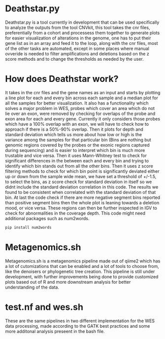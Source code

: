 # Deathstar.py
Deathstar.py is a tool currently in development that can be used specifically to analyze the outputs from the tool CNVkit, this tool takes the cnr files, preferentially from a cohort and processess them together to generate plots for easier visualization of alterations in the genome, one has to put their gene list as in an array and feed it to the loop, along with the cnr files, most of the other tasks are automated, except in some places where manual ovveride is needed to filter amplifications and deletions based on the z score methods and to change the thresholds as needed by the user. 
# How does Deathstar work?
It takes in the cnr files and the gene names as an input and starts by plotting a line plot for each and every bin across each sample and a median plot for all the samples for better visualization. It also has a functionality which solves a major problem in WES, probes which cover an area which do not lie over an exon, were removed by checking for overlaps of the probe and exon area for each and every gene. Currently it only considers those probes which have a 100% overlap with an exon, we will have to check how to approach if there is a 50%-90% overlap. Then it plots for depth and standard deviation which tells us more about how low or high is the variance among the samples for that particular bin (Bins are nothing but genomic regions covered by the probes or the exonic regions captured during sequencing) and is easier to interpret which bin is much more trustable and vice versa. Then it uses Mann-Whitney test to check for significant differences in the between each and every bin and trying to identify which bin stands out from all the other bins. Then it uses z score filtering methods to check for which bin point is significantly deviated either up or down from the sample wide mean, we have set a threshold of +/-1.5, to select the bins, as z score check for standard deviation in itself so we didnt include the standard deviation correlation in this code. The results we found to be consistent when correlated with the standard deviation of that bin. At last the code check if there are more negative segment bins reported than positive segment bins then the whole plot is leaning towards a deletion mood, or vice versa. These regions can then be further inspected in IGV to check for abnormalities in the coverage depth. This code might need additional packages such as num2words.
```bash
pip install num2words
```
# Metagenomics.sh
Metagenomics.sh is a metagenomics pipeline made out of qiime2 which has a lot of cutomizations that can be enabled and a lot of tools to choose from, like the denoisers or phylogenetic tree creation. This pipeline is still under development, with further improvements being done to provide customized plots based out of R and more downstream analysis for better understanding of the data.
# test.nf and wes.sh
These are the same pipelines in two different implementation for the WES data processing, made according to the GATK best practices and some more additonal analysis preseent in the bash file.
